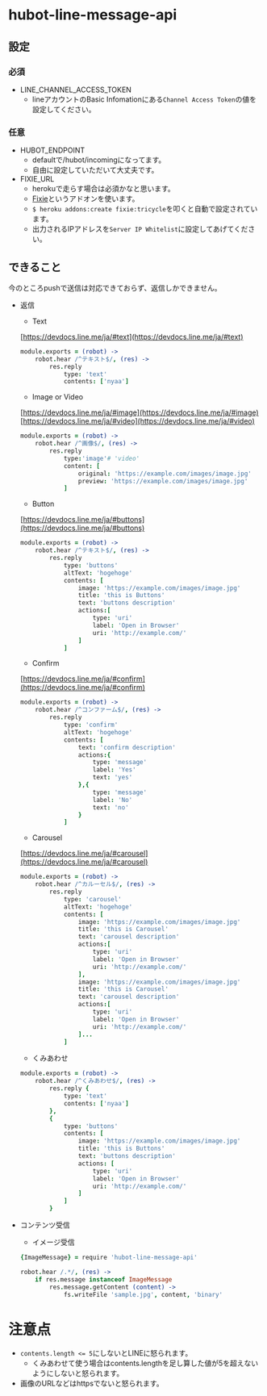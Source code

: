 # hubot-line-message-api

## 設定
### 必須
* LINE_CHANNEL_ACCESS_TOKEN
    * lineアカウントのBasic Infomationにある`Channel Access Token`の値を設定してください。

### 任意
* HUBOT_ENDPOINT
    * defaultで/hubot/incomingになってます。
    * 自由に設定していただいて大丈夫です。
* FIXIE_URL
    * herokuで走らす場合は必須かなと思います。
    * [Fixie](https://elements.heroku.com/addons/fixie)というアドオンを使います。
    * `$ heroku addons:create fixie:tricycle`を叩くと自動で設定されています。
    * 出力されるIPアドレスを`Server IP Whitelist`に設定してあげてください。

## できること
今のところpushで送信は対応できておらず、返信しかできません。

* 返信
    * Text

    [https://devdocs.line.me/ja/#text](https://devdocs.line.me/ja/#text)

    ```coffee
    module.exports = (robot) ->
        robot.hear /^テキスト$/, (res) ->
            res.reply
                type: 'text'
                contents: ['nyaa']
    ```
    * Image or Video

    [https://devdocs.line.me/ja/#image](https://devdocs.line.me/ja/#image)
    [https://devdocs.line.me/ja/#video](https://devdocs.line.me/ja/#video)

    ```coffee
    module.exports = (robot) ->
        robot.hear /^画像$/, (res) ->
            res.reply
                type:'image'# 'video'
                content: [
                    original: 'https://example.com/images/image.jpg'
                    preview: 'https://example.com/images/image.jpg'
                ]
    ```
    * Button

    [https://devdocs.line.me/ja/#buttons](https://devdocs.line.me/ja/#buttons)

    ```coffee
    module.exports = (robot) ->
        robot.hear /^テキスト$/, (res) ->
            res.reply
                type: 'buttons'
                altText: 'hogehoge'
                contents: [
                    image: 'https://example.com/images/image.jpg'
                    title: 'this is Buttons'
                    text: 'buttons description'
                    actions:[
                        type: 'uri'
                        label: 'Open in Browser'
                        uri: 'http://example.com/'
                    ]
                ]
    ```
    * Confirm

    [https://devdocs.line.me/ja/#confirm](https://devdocs.line.me/ja/#confirm)

    ```coffee
    module.exports = (robot) ->
        robot.hear /^コンファーム$/, (res) ->
            res.reply
                type: 'confirm'
                altText: 'hogehoge'
                contents: [
                    text: 'confirm description'
                    actions:{
                        type: 'message'
                        label: 'Yes'
                        text: 'yes'
                    },{
                        type: 'message'
                        label: 'No'
                        text: 'no'
                    }
                ]
    ```
    * Carousel

    [https://devdocs.line.me/ja/#carousel](https://devdocs.line.me/ja/#carousel)

    ```coffee
    module.exports = (robot) ->
        robot.hear /^カルーセル$/, (res) ->
            res.reply
                type: 'carousel'
                altText: 'hogehoge'
                contents: [
                    image: 'https://example.com/images/image.jpg'
                    title: 'this is Carousel'
                    text: 'carousel description'
                    actions:[
                        type: 'uri'
                        label: 'Open in Browser'
                        uri: 'http://example.com/'
                    ],
                    image: 'https://example.com/images/image.jpg'
                    title: 'this is Carousel'
                    text: 'carousel description'
                    actions:[
                        type: 'uri'
                        label: 'Open in Browser'
                        uri: 'http://example.com/'
                    ]...
                ]
    ```
    * くみあわせ

    ```coffee
    module.exports = (robot) ->
        robot.hear /^くみあわせ$/, (res) ->
            res.reply {
                type: 'text'
                contents: ['nyaa']
            },
            {
                type: 'buttons'
                contents: [
                    image: 'https://example.com/images/image.jpg'
                    title: 'this is Buttons'
                    text: 'buttons description'
                    actions: [
                        type: 'uri'
                        label: 'Open in Browser'
                        uri: 'http://example.com/'
                    ]
                ]
            }
    ```

* コンテンツ受信
    * イメージ受信

    ```coffee
    {ImageMessage} = require 'hubot-line-message-api'
    
    robot.hear /.*/, (res) ->
        if res.message instanceof ImageMessage
            res.message.getContent (content) ->
                fs.writeFile 'sample.jpg', content, 'binary'
    ```



# 注意点
* `contents.length <= 5`にしないとLINEに怒られます。
    * くみあわせて使う場合はcontents.lengthを足し算した値が5を超えないようにしないと怒られます。
* 画像のURLなどはhttpsでないと怒られます。
